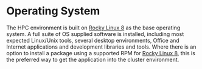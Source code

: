 # Operating System

The HPC environment is built on [Rocky Linux 8](https://rockylinux.org/) as the
base operating system. A full suite of OS supplied software is installed,
including most expected Linux/Unix tools, several desktop environments, Office
and Internet applications and development libraries and tools. Where there is
an option to install a package using a supported RPM for [Rocky Linux
8](https://rockylinux.org/), this is the preferred way to get the application
into the cluster environment. 

